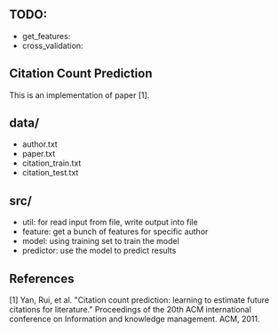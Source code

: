 ## TODO:

* get_features:
* cross_validation:

## Citation Count Prediction

This is an implementation of paper [1].

## data/

* author.txt
* paper.txt
* citation_train.txt
* citation_test.txt

## src/

* util: for read input from file, write output into file
* feature: get a bunch of features for specific author
* model: using training set to train the model
* predictor: use the model to predict results

## References

[1] Yan, Rui, et al. "Citation count prediction: learning to estimate future citations for literature." Proceedings of the 20th ACM international conference on Information and knowledge management. ACM, 2011.
